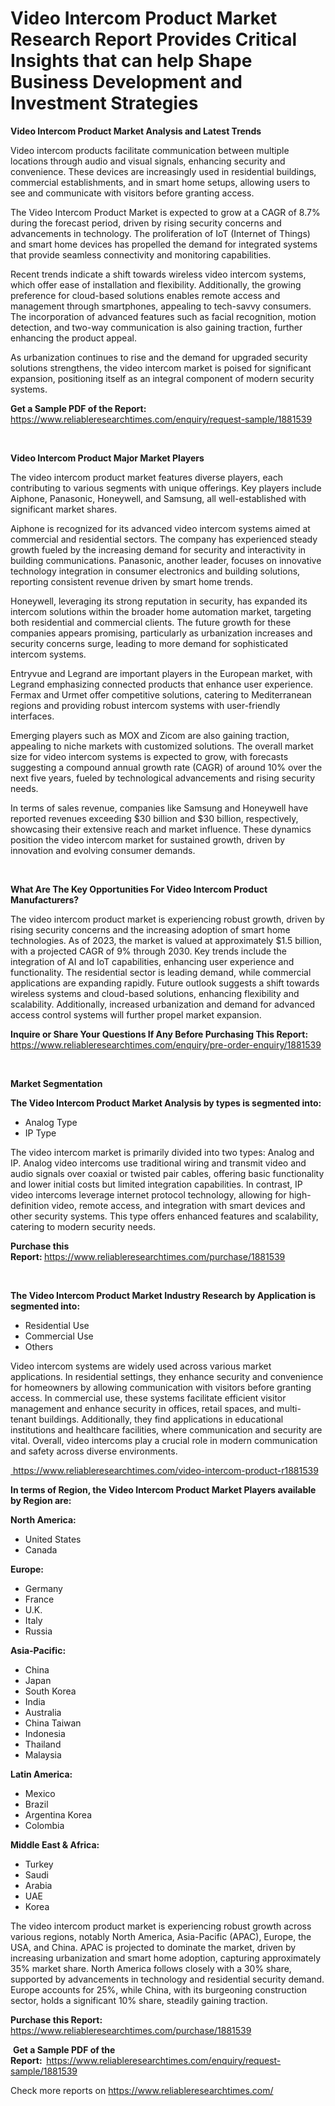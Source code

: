 <p><h1>Video Intercom Product Market Research Report Provides Critical Insights that can help Shape Business Development and Investment Strategies</h1></p><p><strong>Video Intercom Product Market Analysis and Latest Trends</strong></p>
<p><p>Video intercom products facilitate communication between multiple locations through audio and visual signals, enhancing security and convenience. These devices are increasingly used in residential buildings, commercial establishments, and in smart home setups, allowing users to see and communicate with visitors before granting access.</p><p>The Video Intercom Product Market is expected to grow at a CAGR of 8.7% during the forecast period, driven by rising security concerns and advancements in technology. The proliferation of IoT (Internet of Things) and smart home devices has propelled the demand for integrated systems that provide seamless connectivity and monitoring capabilities.</p><p>Recent trends indicate a shift towards wireless video intercom systems, which offer ease of installation and flexibility. Additionally, the growing preference for cloud-based solutions enables remote access and management through smartphones, appealing to tech-savvy consumers. The incorporation of advanced features such as facial recognition, motion detection, and two-way communication is also gaining traction, further enhancing the product appeal.</p><p>As urbanization continues to rise and the demand for upgraded security solutions strengthens, the video intercom market is poised for significant expansion, positioning itself as an integral component of modern security systems.</p></p>
<p><strong>Get a Sample PDF of the Report:&nbsp;</strong> <a href="https://www.reliableresearchtimes.com/enquiry/request-sample/1881539?utm_campaign=2304&utm_medium=2&utm_source=Github&utm_content=ia&utm_term=10022025&utm_id=video-intercom-product">https://www.reliableresearchtimes.com/enquiry/request-sample/1881539</a></p>
<p>&nbsp;</p>
<p><strong>Video Intercom Product Major Market Players</strong></p>
<p><p>The video intercom product market features diverse players, each contributing to various segments with unique offerings. Key players include Aiphone, Panasonic, Honeywell, and Samsung, all well-established with significant market shares. </p><p>Aiphone is recognized for its advanced video intercom systems aimed at commercial and residential sectors. The company has experienced steady growth fueled by the increasing demand for security and interactivity in building communications. Panasonic, another leader, focuses on innovative technology integration in consumer electronics and building solutions, reporting consistent revenue driven by smart home trends.</p><p>Honeywell, leveraging its strong reputation in security, has expanded its intercom solutions within the broader home automation market, targeting both residential and commercial clients. The future growth for these companies appears promising, particularly as urbanization increases and security concerns surge, leading to more demand for sophisticated intercom systems.</p><p>Entryvue and Legrand are important players in the European market, with Legrand emphasizing connected products that enhance user experience. Fermax and Urmet offer competitive solutions, catering to Mediterranean regions and providing robust intercom systems with user-friendly interfaces.</p><p>Emerging players such as MOX and Zicom are also gaining traction, appealing to niche markets with customized solutions. The overall market size for video intercom systems is expected to grow, with forecasts suggesting a compound annual growth rate (CAGR) of around 10% over the next five years, fueled by technological advancements and rising security needs.</p><p>In terms of sales revenue, companies like Samsung and Honeywell have reported revenues exceeding $30 billion and $30 billion, respectively, showcasing their extensive reach and market influence. These dynamics position the video intercom market for sustained growth, driven by innovation and evolving consumer demands.</p></p>
<p>&nbsp;</p>
<p><strong>What Are The Key Opportunities For Video Intercom Product Manufacturers?</strong></p>
<p><p>The video intercom product market is experiencing robust growth, driven by rising security concerns and the increasing adoption of smart home technologies. As of 2023, the market is valued at approximately $1.5 billion, with a projected CAGR of 9% through 2030. Key trends include the integration of AI and IoT capabilities, enhancing user experience and functionality. The residential sector is leading demand, while commercial applications are expanding rapidly. Future outlook suggests a shift towards wireless systems and cloud-based solutions, enhancing flexibility and scalability. Additionally, increased urbanization and demand for advanced access control systems will further propel market expansion.</p></p>
<p><strong>Inquire or Share Your Questions If Any Before Purchasing This Report:</strong> <a href="https://www.reliableresearchtimes.com/enquiry/pre-order-enquiry/1881539?utm_campaign=2304&utm_medium=2&utm_source=Github&utm_content=ia&utm_term=10022025&utm_id=video-intercom-product">https://www.reliableresearchtimes.com/enquiry/pre-order-enquiry/1881539</a></p>
<p>&nbsp;</p>
<p><strong>Market Segmentation</strong></p>
<p><strong>The Video Intercom Product Market Analysis by types is segmented into:</strong></p>
<p><ul><li>Analog Type</li><li>IP Type</li></ul></p>
<p><p>The video intercom market is primarily divided into two types: Analog and IP. Analog video intercoms use traditional wiring and transmit video and audio signals over coaxial or twisted pair cables, offering basic functionality and lower initial costs but limited integration capabilities. In contrast, IP video intercoms leverage internet protocol technology, allowing for high-definition video, remote access, and integration with smart devices and other security systems. This type offers enhanced features and scalability, catering to modern security needs.</p></p>
<p><strong>Purchase this Report:&nbsp;</strong><a href="https://www.reliableresearchtimes.com/purchase/1881539?utm_campaign=2304&utm_medium=2&utm_source=Github&utm_content=ia&utm_term=10022025&utm_id=video-intercom-product">https://www.reliableresearchtimes.com/purchase/1881539</a></p>
<p>&nbsp;</p>
<p><strong>The Video Intercom Product Market Industry Research by Application is segmented into:</strong></p>
<p><ul><li>Residential Use</li><li>Commercial Use</li><li>Others</li></ul></p>
<p><p>Video intercom systems are widely used across various market applications. In residential settings, they enhance security and convenience for homeowners by allowing communication with visitors before granting access. In commercial use, these systems facilitate efficient visitor management and enhance security in offices, retail spaces, and multi-tenant buildings. Additionally, they find applications in educational institutions and healthcare facilities, where communication and security are vital. Overall, video intercoms play a crucial role in modern communication and safety across diverse environments.</p></p>
<p><a href="https://www.reliableresearchtimes.com/video-intercom-product-r1881539?utm_campaign=2304&utm_medium=2&utm_source=Github&utm_content=ia&utm_term=10022025&utm_id=video-intercom-product">&nbsp;https://www.reliableresearchtimes.com/video-intercom-product-r1881539</a></p>
<p><strong>In terms of Region, the Video Intercom Product Market Players available by Region are:</strong></p>
<p>
    <p> <strong> North America: </strong>
        <ul>
            <li>United States</li>
            <li>Canada</li>
        </ul>
        </p> 
    <p> <strong> Europe: </strong>
        <ul>
            <li>Germany</li>
            <li>France</li>
            <li>U.K.</li>
            <li>Italy</li>
            <li>Russia</li>
        </ul>
        </p> 
    <p> <strong> Asia-Pacific: </strong>
        <ul>
            <li>China</li>
            <li>Japan</li>
            <li>South Korea</li>
            <li>India</li>
            <li>Australia</li>
            <li>China Taiwan</li>
            <li>Indonesia</li>
            <li>Thailand</li>
            <li>Malaysia</li>
        </ul>
        </p> 
    <p> <strong> Latin America: </strong>
        <ul>
            <li>Mexico</li>
            <li>Brazil</li>
            <li>Argentina Korea</li>
            <li>Colombia</li>
        </ul>
        </p> 
    <p> <strong> Middle East & Africa: </strong>
        <ul>
            <li>Turkey</li>
            <li>Saudi</li>
            <li>Arabia</li>
            <li>UAE</li>
            <li>Korea</li>
        </ul>
    </p>
    </p>
<p><p>The video intercom product market is experiencing robust growth across various regions, notably North America, Asia-Pacific (APAC), Europe, the USA, and China. APAC is projected to dominate the market, driven by increasing urbanization and smart home adoption, capturing approximately 35% market share. North America follows closely with a 30% share, supported by advancements in technology and residential security demand. Europe accounts for 25%, while China, with its burgeoning construction sector, holds a significant 10% share, steadily gaining traction.</p></p>
<p><strong>Purchase this Report: </strong><a href="https://www.reliableresearchtimes.com/purchase/1881539?utm_campaign=2304&utm_medium=2&utm_source=Github&utm_content=ia&utm_term=10022025&utm_id=video-intercom-product">https://www.reliableresearchtimes.com/purchase/1881539</a></p>
<p>&nbsp;<strong>Get a Sample PDF of the Report:&nbsp;&nbsp;</strong><a href="https://www.reliableresearchtimes.com/enquiry/request-sample/1881539?utm_campaign=2304&utm_medium=2&utm_source=Github&utm_content=ia&utm_term=10022025&utm_id=video-intercom-product">https://www.reliableresearchtimes.com/enquiry/request-sample/1881539</a></p>
<p><strong></strong></p>
<p>Check more reports on <a href="https://www.reliableresearchtimes.com/?utm_campaign=2304&utm_medium=2&utm_source=Github&utm_content=ia&utm_term=10022025&utm_id=video-intercom-product">https://www.reliableresearchtimes.com/</a></p>